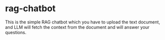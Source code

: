 # rag-chatbot
This is the simple RAG chatbot which you have to upload the text document, and LLM will fetch the context from the document and will answer your questions.
